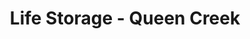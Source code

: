---
title: "Life Storage - Queen Creek"
url: /queen-creek/life-storage-queen-creek/
shop: storage rental
---